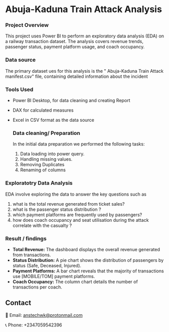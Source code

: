# Abuja-Kaduna Train Attack Analysis

### Project Overview
This project uses Power BI to perform an exploratory data analysis (EDA) on a railway transaction dataset. The analysis covers revenue trends, passenger status, payment platform usage, and coach occupancy.
### Data source
The primary dataset ues for this analysis is the " Abuja-Kaduna Train Attack manifest.csv" file, containing detailed information about the incident

### Tools Used
- Power BI Desktop, for data  cleaning and creating Report
- DAX for calculated measures 
- Excel in CSV format as the data source

  ### Data cleaning/ Preparation
  In the initial data preparation we performed the following tasks:
  1. Data loading into power query.
  2. Handling missing values.
  3. Removing Duplicates
  4. Renaming of columns

### Exploratotry Data Analysis 
EDA involve exploring the data to answer the key questions such as
1. what is the total revenue generated from ticket sales?
2. what is the passenger status distribution ?
3. which payment platforms are frequently used by passengers?
4. how does coach occupancy and seat utilisation during the attack correlate with the casualty ?
   
### Result / findings
- **Total Revenue:** The dashboard displays the overall revenue generated from transactions.
- **Status Distribution:** A pie chart shows the distribution of passengers by status (Safe, Deceased, Injured).
- **Payment Platforms:** A bar chart reveals that the majority of transactions use [MOBILE/TOM] payment platforms.
- **Coach Occupancy:** The column chart details the number of transactions per coach.

## Contact
📧 Email: anstechwk@protonmail.com

📞 Phone: +2347059542396

